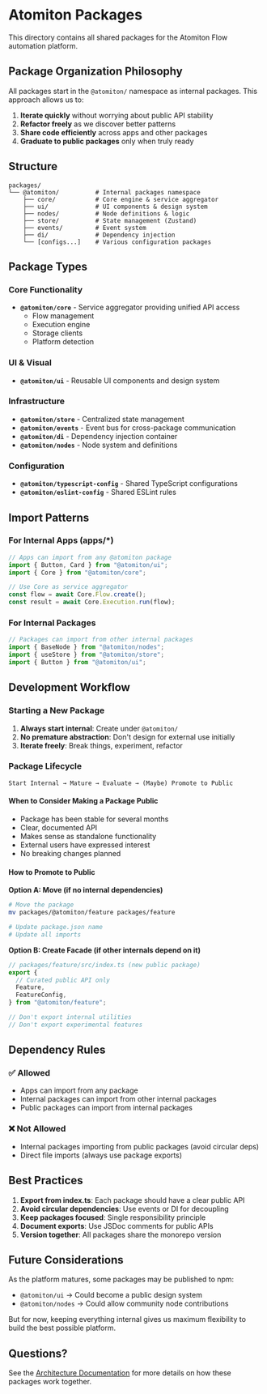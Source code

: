 # Atomiton Packages

This directory contains all shared packages for the Atomiton Flow automation
platform.

## Package Organization Philosophy

All packages start in the `@atomiton/` namespace as internal packages. This
approach allows us to:

1. **Iterate quickly** without worrying about public API stability
2. **Refactor freely** as we discover better patterns
3. **Share code efficiently** across apps and other packages
4. **Graduate to public packages** only when truly ready

## Structure

```
packages/
└── @atomiton/          # Internal packages namespace
    ├── core/           # Core engine & service aggregator
    ├── ui/             # UI components & design system
    ├── nodes/          # Node definitions & logic
    ├── store/          # State management (Zustand)
    ├── events/         # Event system
    ├── di/             # Dependency injection
    └── [configs...]    # Various configuration packages
```

## Package Types

### Core Functionality

- **`@atomiton/core`** - Service aggregator providing unified API access
  - Flow management
  - Execution engine
  - Storage clients
  - Platform detection

### UI & Visual

- **`@atomiton/ui`** - Reusable UI components and design system

### Infrastructure

- **`@atomiton/store`** - Centralized state management
- **`@atomiton/events`** - Event bus for cross-package communication
- **`@atomiton/di`** - Dependency injection container
- **`@atomiton/nodes`** - Node system and definitions

### Configuration

- **`@atomiton/typescript-config`** - Shared TypeScript configurations
- **`@atomiton/eslint-config`** - Shared ESLint rules

## Import Patterns

### For Internal Apps (apps/\*)

```typescript
// Apps can import from any @atomiton package
import { Button, Card } from "@atomiton/ui";
import { Core } from "@atomiton/core";

// Use Core as service aggregator
const flow = await Core.Flow.create();
const result = await Core.Execution.run(flow);
```

### For Internal Packages

```typescript
// Packages can import from other internal packages
import { BaseNode } from "@atomiton/nodes";
import { useStore } from "@atomiton/store";
import { Button } from "@atomiton/ui";
```

## Development Workflow

### Starting a New Package

1. **Always start internal**: Create under `@atomiton/`
2. **No premature abstraction**: Don't design for external use initially
3. **Iterate freely**: Break things, experiment, refactor

### Package Lifecycle

```
Start Internal → Mature → Evaluate → (Maybe) Promote to Public
```

#### When to Consider Making a Package Public

- Package has been stable for several months
- Clear, documented API
- Makes sense as standalone functionality
- External users have expressed interest
- No breaking changes planned

#### How to Promote to Public

**Option A: Move (if no internal dependencies)**

```bash
# Move the package
mv packages/@atomiton/feature packages/feature

# Update package.json name
# Update all imports
```

**Option B: Create Facade (if other internals depend on it)**

```typescript
// packages/feature/src/index.ts (new public package)
export {
  // Curated public API only
  Feature,
  FeatureConfig,
} from "@atomiton/feature";

// Don't export internal utilities
// Don't export experimental features
```

## Dependency Rules

### ✅ Allowed

- Apps can import from any package
- Internal packages can import from other internal packages
- Public packages can import from internal packages

### ❌ Not Allowed

- Internal packages importing from public packages (avoid circular deps)
- Direct file imports (always use package exports)

## Best Practices

1. **Export from index.ts**: Each package should have a clear public API
2. **Avoid circular dependencies**: Use events or DI for decoupling
3. **Keep packages focused**: Single responsibility principle
4. **Document exports**: Use JSDoc comments for public APIs
5. **Version together**: All packages share the monorepo version

## Future Considerations

As the platform matures, some packages may be published to npm:

- `@atomiton/ui` → Could become a public design system
- `@atomiton/nodes` → Could allow community node contributions

But for now, keeping everything internal gives us maximum flexibility to build
the best possible platform.

## Questions?

See the [Architecture Documentation](../docs/architecture/README.md) for more
details on how these packages work together.
